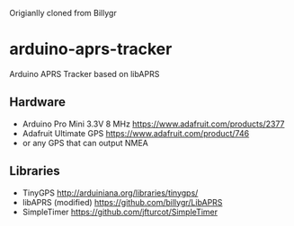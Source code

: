 Origianlly cloned from Billygr
# arduino-aprs-tracker

Arduino APRS Tracker based on libAPRS

## Hardware
* Arduino Pro Mini 3.3V 8 MHz https://www.adafruit.com/products/2377
* Adafruit Ultimate GPS https://www.adafruit.com/product/746
* or any GPS that can output NMEA

## Libraries
* TinyGPS http://arduiniana.org/libraries/tinygps/
* libAPRS (modified) https://github.com/billygr/LibAPRS
* SimpleTimer https://github.com/jfturcot/SimpleTimer
